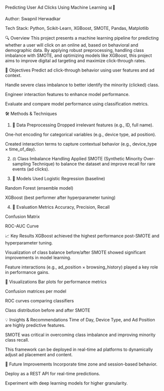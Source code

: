 Predicting User Ad Clicks Using Machine Learning 📊🧠

Author: Swapnil Herwadkar

Tech Stack: Python, Scikit-Learn, XGBoost, SMOTE, Pandas, Matplotlib

🔍 Overview
This project presents a machine learning pipeline for predicting whether a user will click on an online ad, based on behavioral and demographic data. By applying robust preprocessing, handling class imbalance with SMOTE, and optimizing models like XGBoost, this project aims to improve digital ad targeting and maximize click-through rates.

🎯 Objectives
Predict ad click-through behavior using user features and ad context.

Handle severe class imbalance to better identify the minority (clicked) class.

Engineer interaction features to enhance model performance.

Evaluate and compare model performance using classification metrics.

🛠️ Methods & Techniques
1. 🧹 Data Preprocessing
Dropped irrelevant features (e.g., ID, full name).

One-hot encoding for categorical variables (e.g., device type, ad position).

Created interaction terms to capture contextual behavior (e.g., device_type × time_of_day).

2. ⚖️ Class Imbalance Handling
Applied SMOTE (Synthetic Minority Over-sampling Technique) to balance the dataset and improve recall for rare events (ad clicks).

3. 🤖 Models Used
Logistic Regression (baseline)

Random Forest (ensemble model)

XGBoost (best performer after hyperparameter tuning)

4. 🎯 Evaluation Metrics
Accuracy, Precision, Recall

Confusion Matrix

ROC-AUC Curve

📈 Key Results
XGBoost achieved the highest performance post-SMOTE and hyperparameter tuning.

Visualization of class balance before/after SMOTE showed significant improvements in model learning.

Feature interactions (e.g., ad_position × browsing_history) played a key role in performance gains.

📌 Visualizations
Bar plots for performance metrics

Confusion matrices per model

ROC curves comparing classifiers

Class distribution before and after SMOTE

💡 Insights & Recommendations
Time of Day, Device Type, and Ad Position are highly predictive features.

SMOTE was critical in overcoming class imbalance and improving minority class recall.

This framework can be deployed in real-time ad platforms to dynamically adjust ad placement and content.

🚀 Future Improvements
Incorporate time zone and session-based behavior.

Deploy as a REST API for real-time predictions.

Experiment with deep learning models for higher granularity.
